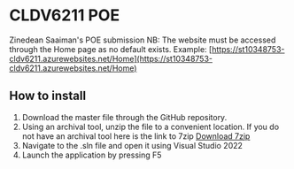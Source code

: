 
# CLDV6211 POE

Zinedean Saaiman's POE submission
NB: The website must be accessed through the Home page as no default exists.
Example: [https://st10348753-cldv6211.azurewebsites.net/Home](https://st10348753-cldv6211.azurewebsites.net/Home)

## How to install
1. Download the master file through the GitHub repository.
2. Using an archival tool, unzip the file to a convenient location. If you do not have an archival tool here is the link to 7zip [Download 7zip](https://www.7-zip.org/download.html)
3. Navigate to the .sln file and open it using Visual Studio 2022
4. Launch the application by pressing F5
